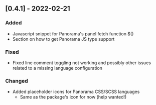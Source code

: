 ## [0.4.1] - 2022-02-21
### Added
- Javascript snippet for Panorama's panel fetch function $()
- Section on how to get Panorama JS type support

### Fixed
- Fixed line comment toggling not working and possibly other issues related to a missing language configuration

### Changed
- Added placeholder icons for Panorama CSS/SCSS languages
  - Same as the package's icon for now (help wanted!)

